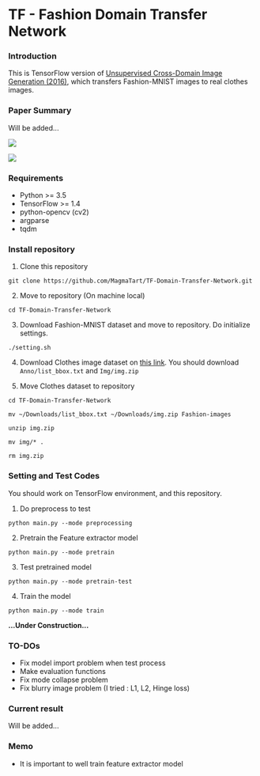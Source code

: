 # TF - Fashion Domain Transfer Network

### Introduction

This is TensorFlow version of [Unsupervised Cross-Domain Image Generation (2016)](https://arxiv.org/abs/1611.02200), which transfers Fashion-MNIST images to real clothes images.

### Paper Summary

Will be added...

![](./images/summary.png)

![](./images/loss.png)

### Requirements

- Python >= 3.5
- TensorFlow >= 1.4
- python-opencv (cv2)
- argparse
- tqdm

### Install repository

1. Clone this repository

`git clone https://github.com/MagmaTart/TF-Domain-Transfer-Network.git`

2. Move to repository (On machine local)

`cd TF-Domain-Transfer-Network`

3. Download Fashion-MNIST dataset and move to repository. Do initialize settings.

`./setting.sh`

4. Download Clothes image dataset on [this link](https://www.dropbox.com/sh/ryl8efwispnjw21/AACt2dLasqSDsCf-kcQwoWyfa?dl=0). You should download `Anno/list_bbox.txt` and `Img/img.zip`

5. Move Clothes dataset to repository

`cd TF-Domain-Transfer-Network`

`mv ~/Downloads/list_bbox.txt ~/Downloads/img.zip Fashion-images`

`unzip img.zip`

`mv img/* .`

`rm img.zip`

### Setting and Test Codes

You should work on TensorFlow environment, and this repository.

1. Do preprocess to test

`python main.py --mode preprocessing`

2. Pretrain the Feature extractor model

`python main.py --mode pretrain`

3. Test pretrained model

`python main.py --mode pretrain-test`

4. Train the model

`python main.py --mode train`

__...Under Construction...__

### TO-DOs

- Fix model import problem when test process
- Make evaluation functions
- Fix mode collapse problem
- Fix blurry image problem (I tried : L1, L2, Hinge loss)

### Current result

Will be added...

### Memo

- It is important to well train feature extractor model
